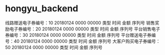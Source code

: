 # hongyu_backend

线路赠送电子券编号：10 20180124 0000 00000   类型 时间 金额 序列号
销售奖励电子券编号：20 20180124 0000 00000   类型 时间 金额 序列号
平台销售电子券编号：30 20180124 0000 00000   类型 时间 金额 序列号
平台赠送电子券编号：40 20180124 0000 00000   类型 时间 金额 序列号
大客户购买电子券编号：50 20180124 0000 00000   类型 时间 金额 序列号